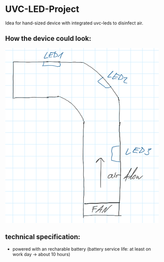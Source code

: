 # UVC-LED-Project
Idea for hand-sized device with integrated uvc-leds to disinfect air. 
## How the device could look:
![drawing](drawing.png)
## technical specification:
- powered with an recharable battery (battery service life: at least on work day -> about 10 hours)
